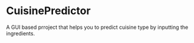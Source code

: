 # CuisinePredictor
A GUI based prroject that helps you to predict cuisine type by inputting the ingredients. 
